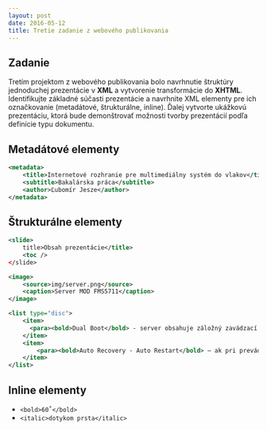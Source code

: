 ```yaml
---
layout: post
date: 2016-05-12
title: Tretie zadanie z webového publikovania
---
```

## Zadanie

Tretím projektom z webového publikovania bolo navrhnutie štruktúry jednoduchej prezentácie v  **XML** a vytvorenie transformácie do **XHTML**. Identifikujte základné súčasti prezentácie a navrhnite XML elementy pre ich označkovanie (metadátové, štrukturálne, inline).
Ďalej vytvorte ukážkovú prezentáciu, ktorá bude demonštrovať možnosti tvorby prezentácií podľa definície typu dokumentu.

## Metadátové elementy
```xml
<metadata>
	<title>Internetové rozhranie pre multimediálny systém do vlakov</title>
	<subtitle>Bakalárska práca</subtitle>
	<author>Ľubomír Jesze</author>
</metadata>
```

## Štrukturálne elementy

```xml
<slide>
	title>Obsah prezentácie</title>
	<toc />
</slide>
```

```xml
<image>
	<source>img/server.png</source>
	<caption>Server MOD FMS5711</caption>
</image>
```

```xml
<list type="disc">
	<item>
	  <para><bold>Dual Boot</bold> - server obsahuje záložný zavádzací program, ktorý sa spustí v prípade ak dôjde k chybe pri zavádzaní systému.</para>
	</item>
	<item>
		<para><bold>Auto Recovery - Auto Restart</bold> – ak pri prevádzke systému dôjde k závažnej chybe, systém sa automaticky reštartuje.</para>
	</item>
</list>
```

## Inline elementy

- `<bold>60˚</bold>`
- `<italic>dotykom prsta</italic>`
